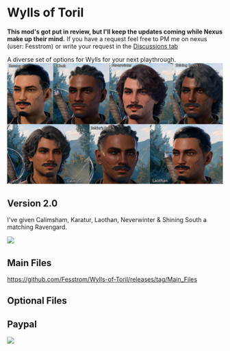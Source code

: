 # Wylls of Toril
**This mod's got put in review, but I'll keep the updates coming while Nexus make up their mind.**
If you have a request feel free to PM me on nexus (user: Fesstrom) or write your request in the [Discussions tab](https://github.com/Fesstrom/Wylls-of-Toril/discussions)

A diverse set of options for Wylls for your next playthrough.
<img src="./images/ApLogo2.jpg" width="800">

## Version 2.0
I've given Calimsham, Karatur, Laothan, Neverwinter & Shining South a matching Ravengard.

<img src="https://github.com/Fesstrom/Wylls-of-Toril/blob/main/images/promo_ravengard.jpg" width="600">

## Main Files
https://github.com/Fesstrom/Wylls-of-Toril/releases/tag/Main_Files

## Optional Files


## Paypal

[<img src="https://www.paypalobjects.com/en_GB/i/btn/btn_donate_LG.gif">](https://www.paypal.com/donate/?hosted_button_id=NVQCSZ8KVJFFU)
